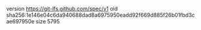 version https://git-lfs.github.com/spec/v1
oid sha256:1e146e04c6da940688dad8a6975950eadd92f669d885f26b01fbd3cae697950e
size 5795

